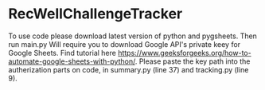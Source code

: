 # RecWellChallengeTracker

To use code please download latest version of python and pygsheets. 
Then run main.py
Will require you to download Google API's private keey for Google Sheets. Find tutorial here https://www.geeksforgeeks.org/how-to-automate-google-sheets-with-python/. Please paste the key path into the autherization parts on code, in summary.py (line 37) and tracking.py (line 9).

